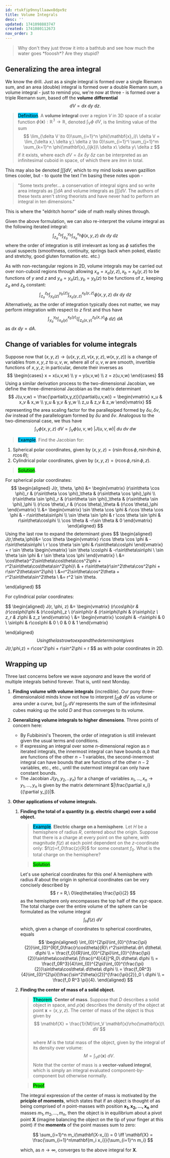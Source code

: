 ```yaml
---
id: rtukfip9nnyllaawx8dpx9z
title: Volume Integrals
desc: ''
updated: 1741098883747
created: 1741080112673
nav_order: 3
---
```

> Why don't they just throw it into a bathtub and see how much the water goes \*fooosh\*? Are they stupid?

## Generalizing the area integral

We know the drill. Just as a single integral is formed over a single Riemann sum, and an area (double) integral is formed over a double Riemann sum, a volume integral - just to remind you, we're now at three - is formed over a triple Riemann sum, based off the **volume differential**
$$
dV = dx\ dy\ dz.
$$
> <span style="background-color: #03cafc; color: black;">Definition</span>. A **volume integral** over a region $V$ in 3D space of a scalar function $\phi(\mathbf{x}): \mathbb{R^3 \to R}$, denoted $\int_V \phi\ dV$, is the limiting value of the sum
$$
\lim_{\delta V \to 0}\sum_{i=1}^n \phi(\mathbf{x}_i)\ \delta V = \lim_{\delta x,\ \delta y,\ \delta z \to 0}\sum_{i=1}^l \sum_{j=1}^m \sum_{k=1}^n \phi(\mathbf{x}_{ijk})\ \delta x\ \delta y\ \delta z
$$
> if it exists, where each $dV = \delta x\ \delta y\ \delta z$ can be interpreted as an infinitesimal cuboid in space, of which there are $lmn$ in total.

This may also be denoted $\int\int\int dV$, which to my mind looks seven gazillion times cooler, but - to quote the text I'm basing these notes upon -
> "Some texts prefer... a conservation of integral signs and so write area integrals as $\int \int dA$ and volume integrals as $\int \int \int dV$. The authors of these texts aren't string theorists and have never had to perform an integral in ten dimensions."

This is where the "eldritch horror" side of math really shines through. 

Given the above formulation, we can also re-interpret the volume integral as the following iterated integral:
$$
\int_{z_a}^{z_b}\int_{y_a}^{y_b}\int_{x_a}^{x_b}\phi(x,y,z)\ dx\ dy\ dz
$$
where the order of integration is still irrelevant as long as $\phi$ satisfies the usual suspects (smoothness, continuity, springs back when poked, elastic and stretchy, good gluten formation etc. etc.) 

As with non-rectangular regions in 2D, volume integrals may be carried out over non-cuboid regions through allowing $x_a = x_a(y,z), x_b=x_b(y,z)$ to be functions of $y$ and $z$ and $y_a = y_a(z), y_b = y_b(z)$ to be functions of $z$, keeping $z_a$ and $z_b$ constant:
$$
\int_{z_a}^{z_b}\int_{y_a(z)}^{y_b(z)}\int_{x_a(y,z)}^{x_b(y,z)}\phi(x,y,z)\ dx\ dy\ dz
$$
Alternatively, as the order of integration typically does not matter, we may perform integration with respect to $z$ first and thus have
$$
\int_{y_a}^{y_b} \int_{x_a(y)}^{x_b(y)} (\int_{z_a(x,y)}^{z_b(x,y)} \phi\ dz) \ dA
$$
as $dx\ dy = dA$.

## Change of variables for volume integrals

Suppose now that $(x,y,z) \to (u(x,y,z),v(x,y,z),w(x,y,z))$ is a change of variables from $x, y, z$ to $u, v, w$, where all of $u, v, w$ are smooth, invertible functions of $x, y, z$; in particular, denote their inverses as
$$
\begin{cases}
x = x(u,v,w) \\
y = y(u,v,w) \\
z = z(u,v,w)
\end{cases}
$$
Using a similar derivation process to the two-dimensional Jacobian, we define the three-dimensional Jacobian as the matrix determinant
$$
J(u,v,w) = \frac{\partial(x,y,z)}{\partial(u,v,w)} = \begin{vmatrix}
x_u & x_v & x_w \\
y_u & y_v & y_w \\
z_u & z_v & z_w
\end{vmatrix}
$$
representing the area scaling factor for the parallepiped formed by $\delta u, \delta v, \delta w$ instead of the parallelogram formed by $\delta u$ and $\delta v$. Analogous to the two-dimensional case, we thus have
$$
\int_V \phi(x,y,z)\ dV = \int_V \phi(u,v,w)\ |J(u,v,w)|\ du \ dv \ dw
$$

> <span style="background-color: #03cafc; color: black;">Example</span>. Find the Jacobian for: 
1. Spherical polar coordinates, given by $(x,y,z) = (r\sin \theta \cos \phi, r\sin \theta \sin \phi, r\cos \theta)$;
2. Cylindrical polar coordinates, given by $(x,y,z) = (r \cos \phi, r \sin \phi, z)$.

> <span style="background-color: #1eff12; color: black;">Solution</span>.

For spherical polar coordinates:
$$
\begin{aligned}
J(r, \theta, \phi) &= \begin{vmatrix}
(r\sin\theta \cos \phi)_r & (r\sin\theta \cos \phi)_\theta & (r\sin\theta \cos \phi)_\phi \\
(r\sin\theta \sin \phi)_r & (r\sin\theta \sin \phi)_\theta & (r\sin\theta \sin \phi)_\phi \\
(r\cos \theta)_r & (r\cos \theta)_\theta & (r\cos \theta)_\phi
\end{vmatrix} \\
&= \begin{vmatrix}
\sin \theta \cos \phi & r\cos \theta \cos \phi & - r\sin\theta\sin\phi \\
\sin \theta \sin \phi & r \cos \theta \sin \phi & r\sin\theta\cos\phi \\
\cos \theta & -r\sin \theta & 0
\end{vmatrix}
\end{aligned}
$$
Using the last row to expand the determinant gives
$$
\begin{aligned}
J(r,\theta,\phi)&= \cos \theta \begin{vmatrix}
r\cos \theta \cos \phi & - r\sin\theta\sin\phi \\
r \cos \theta \sin \phi & r\sin\theta\cos\phi 
\end{vmatrix} + r \sin \theta \begin{vmatrix}
\sin \theta \cos\phi & -r\sin\theta\sin\phi \\
\sin \theta \sin \phi & r \sin \theta \cos \phi
\end{vmatrix} \\
&= \cos\theta(r^2\sin\theta\cos\theta\cos^2\phi + r^2\sin\theta\cos\theta\sin^2\phi)\\
& + r\sin\theta(r\sin^2\theta\cos^2\phi + r\sin^2\theta\sin^2\phi) \\
&=r^2\sin\theta\cos^2\theta + r^2\sin\theta\sin^2\theta \\
&= r^2 \sin \theta.

\end{aligned}
$$

For cylindrical polar coordinates:

$$
\begin{aligned}
J(r, \phi, z) &= \begin{vmatrix}
(r\cos\phi)_r & (r\cos\phi)_\phi & (r\cos\phi)_z \\
(r\sin\phi)_r & (r\sin\phi)_\phi & (r\sin\phi)_z \\
z_r & z_\phi & z_z
\end{vmatrix} \\
&= \begin{vmatrix}
\cos\phi & -r\sin\phi & 0 \\
\sin\phi & r\cos\phi & 0 \\
0 & 0 & 1
\end{vmatrix}

\end{aligned}
$$
Using the last row to expand the determinant gives
$$
J(r,\phi,z) = r\cos^2\phi + r\sin^2\phi = r
$$
as with polar coordinates in 2D.


## Wrapping up

Three last concerns before we wave *sayonara* and leave the world of multiple integrals behind forever. That is, until next Monday.

1. **Finding volume with volume integrals** (incredible). Our puny three-dimensionaloid minds know not how to interpret $\int_D \phi \ dV$ as volume or area under a curve, but $\int_D \ dV$ represents the sum of the infinitesimal cubes making up the solid $D$ and thus converges to its volume.

2. **Generalizing volume integrals to higher dimensions**. Three points of concern here:

    - By Fubibinini's Theorem, the order of integration is still irrelevant given the usual terms and conditions.
    - If expressing an integral over some $n$-dimensional region as $n$ iterated integrals, the innermost integral can have bounds $a, b$ that are functions of the other $n-1$ variables, the second-innermost integral can have bounds that are functions of the other $n-2$ variables, etc., etc., until the outermost integral can only have constant bounds. 
    - The Jacobian $J(y_1,y_2,..y_n)$ for a change of variables $x_1, ..., x_n \to y_1, ..., y_n$ is given by the matrix determinant $|\frac{\partial x_i}{{\partial y_j}}|$.

3. **Other applications of volume integrals.**

    1. **Finding the total of a quantity (e.g. electric charge) over a solid object.**

        > <span style="background-color: #03cafc; color: black;">Example</span>. **Electric charge on a hemisphere**. Let $H$ be a hemisphere of radius $R$, centered about the origin. Suppose that there is a charge at every point on the sphere, with magnitude $f(z)$ at each point dependent on the $z$-coordinate only: $f(z)=f_0\frac{z}{R}$ for some constant $f_0$. What is the total charge on the hemisphere?

        > <span style="background-color: #1eff12; color: black;">Solution</span>.

        Let's use spherical coordinates for this one! A hemisphere with radius $R$ about the origin in spherical coordinates can be very concisely described by
        $$
        r = R,\ 0\leq\theta\leq \frac{\pi}{2}
        $$
        as the hemisphere only encompasses the top half of the $xyz$-space. The total charge over the entire volume of the sphere can be formulated as the volume integral
        $$
        \int_H f(z)\ dV
        $$
        which, given a change of coordinates to spherical coordinates, equals
        $$
        \begin{aligned}
        \int_{0}^{2\pi}\int_{0}^{\frac{\pi}{2}}\int_{0}^{R}f_0\frac{r\cos\theta}{R}\ r^2\sin\theta\ dr\ d\theta\ d\phi \\
        = \frac{f_0}{R}\int_{0}^{2\pi}\int_{0}^{\frac{\pi}{2}}\sin\theta\cos\theta\ [\frac{r^4}{4}]^R_0\ d\theta\ d\phi \\
        = \frac{f_0R^3}{4}\int_{0}^{2\pi}\int_{0}^{\frac{\pi}{2}}\sin\theta\cos\theta\  d\theta\ d\phi \\
        = \frac{f_0R^3}{4}\int_{0}^{2\pi}[\frac{\sin^2\theta}{2}]^{\frac{\pi}{2}}_0 \ d\phi \\
        = \frac{f_0 R^3 \pi}{4}.
        \end{aligned}
        $$

    2. **Finding the center of mass of a solid object.**

        > <span style="background-color: #12ffd7; color: black;">Theorem</span>. **Center of mass**. Suppose that $D$ describes a solid object in space, and $\rho(\mathbf{x})$ describes the density of the object at point $\mathbf{x}=(x,y,z)$. The center of mass of the object is thus given by
        $$
        \mathbf{X} = \frac{1}{M}\int_V \mathbf{x}\rho(\mathbf{x})\ dV
        $$        
        > where $M$ is the total mass of the object, given by the integral of its density over volume:
        $$
        M = \int_V \rho(\mathbf{x})\ dV.
        $$
        > Note that the center of mass is a **vector-valued integral**, which is simply an integral evaluated component-by-component but otherwise normally.

        > <span style="background-color: #1eff12; color: black;">Proof</span>. 

        The integral expression of the center of mass is motivated by the **priciple of moments**, which states that if an object is thought of as being comprised of $n$ point-masses with position $\mathbf{x_1, x_2, ..., x_n}$ and masses $m_1, m_2, ..., m_n$, then the object is in equilibrium about a pivot point $\mathbf{X}$ (imagine balancing the object on the tip of your finger at this point) if the **moments** of the point masses sum to zero:

        $$
        \sum_{i=1}^n m_i(\mathbf{X-x_i}) = 0 \iff \mathbf{X} = \frac{\sum_{i=1}^n\mathbf{m_i x_i}}{\sum_{i=1}^n m_i}
        $$

        which, as $n \to \infty$, converges to the above integral for $\mathbf{X}$.
